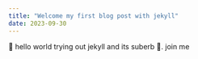 ```yaml
---
title: "Welcome my first blog post with jekyll"
date: 2023-09-30
---
```


👋 hello world trying out jekyll and its suberb 🎉. join me
